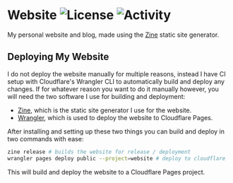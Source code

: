 Website
![License](https://img.shields.io/badge/license-BSD--3--Clause--Clear-2b7fff)
![Activity](https://img.shields.io/gitea/last-commit/hanna/website?gitea_url=https%3A%2F%2Fcodeberg.org&color=2b7fff)
===============================================================================

My personal website and blog, made using the [Zine](https://zine-ssg.io/) static
site generator.

## Deploying My Website

I do not deploy the website manually for multiple reasons, instead I have CI
setup with Cloudflare's Wrangler CLI to automatically build and deploy any
changes. If for whatever reason you want to do it manually however, you will
need the two software I use for building and deployment:

- [Zine](https://zine-ssg.io/), which is the static site generator I use for the website.
- [Wrangler](https://github.com/cloudflare/workers-sdk/tree/main/packages/wrangler), which is used to deploy the website to Cloudflare Pages.

After installing and setting up these two things you can build and deploy in
two commands with ease:

```sh
zine release # builds the website for release / deployment
wrangler pages deploy public --project=website # deploy to cloudflare
```

This will build and deploy the website to a Cloudflare Pages project.

